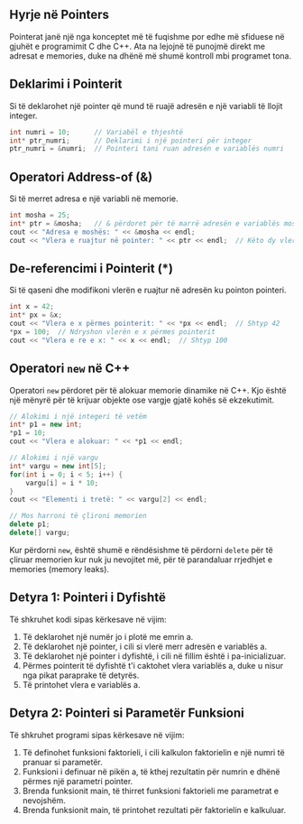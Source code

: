 ## Hyrje në Pointers

Pointerat janë një nga konceptet më të fuqishme por edhe më sfiduese në gjuhët e programimit C dhe C++. Ata na lejojnë të punojmë direkt me adresat e memories, duke na dhënë më shumë kontroll mbi programet tona.

## Deklarimi i Pointerit

Si të deklarohet një pointer që mund të ruajë adresën e një variabli të llojit integer.

```cpp
int numri = 10;      // Variabël e thjeshtë
int* ptr_numri;      // Deklarimi i një pointeri për integer
ptr_numri = &numri;  // Pointeri tani ruan adresën e variablës numri
```

## Operatori Address-of (&)

Si të merret adresa e një variabli në memorie.

```cpp
int mosha = 25;
int* ptr = &mosha;   // & përdoret për të marrë adresën e variablës mosha
cout << "Adresa e moshës: " << &mosha << endl;
cout << "Vlera e ruajtur në pointer: " << ptr << endl;  // Këto dy vlera janë të njëjta
```

## De-referencimi i Pointerit (\*)

Si të qaseni dhe modifikoni vlerën e ruajtur në adresën ku pointon pointeri.

```cpp
int x = 42;
int* px = &x;
cout << "Vlera e x përmes pointerit: " << *px << endl;  // Shtyp 42
*px = 100;  // Ndryshon vlerën e x përmes pointerit
cout << "Vlera e re e x: " << x << endl;  // Shtyp 100
```

## Operatori `new` në C++

Operatori `new` përdoret për të alokuar memorie dinamike në C++. Kjo është një mënyrë për të krijuar objekte ose vargje gjatë kohës së ekzekutimit.

```cpp
// Alokimi i një integeri të vetëm
int* p1 = new int;
*p1 = 10;
cout << "Vlera e alokuar: " << *p1 << endl;

// Alokimi i një vargu
int* vargu = new int[5];
for(int i = 0; i < 5; i++) {
    vargu[i] = i * 10;
}
cout << "Elementi i tretë: " << vargu[2] << endl;

// Mos harroni të çlironi memorien
delete p1;
delete[] vargu;
```

Kur përdorni `new`, është shumë e rëndësishme të përdorni `delete` për të çliruar memorien kur nuk ju nevojitet më, për të parandaluar rrjedhjet e memories (memory leaks).

## Detyra 1: Pointeri i Dyfishtë

Të shkruhet kodi sipas kërkesave në vijim:

1. Të deklarohet një numër jo i plotë me emrin a.
2. Të deklarohet një pointer, i cili si vlerë merr adresën e variablës a.
3. Të deklarohet një pointer i dyfishtë, i cili në fillim është i pa-inicializuar.
4. Përmes pointerit të dyfishtë t'i caktohet vlera variablës a, duke u nisur nga pikat paraprake të detyrës.
5. Të printohet vlera e variablës a.

## Detyra 2: Pointeri si Parametër Funksioni

Të shkruhet programi sipas kërkesave në vijim:

1. Të definohet funksioni faktorieli, i cili kalkulon faktorielin e një numri të pranuar si parametër.
2. Funksioni i definuar në pikën a, të kthej rezultatin për numrin e dhënë përmes një parametri pointer.
3. Brenda funksionit main, të thirret funksioni faktorieli me parametrat e nevojshëm.
4. Brenda funksionit main, të printohet rezultati për faktorielin e kalkuluar.
